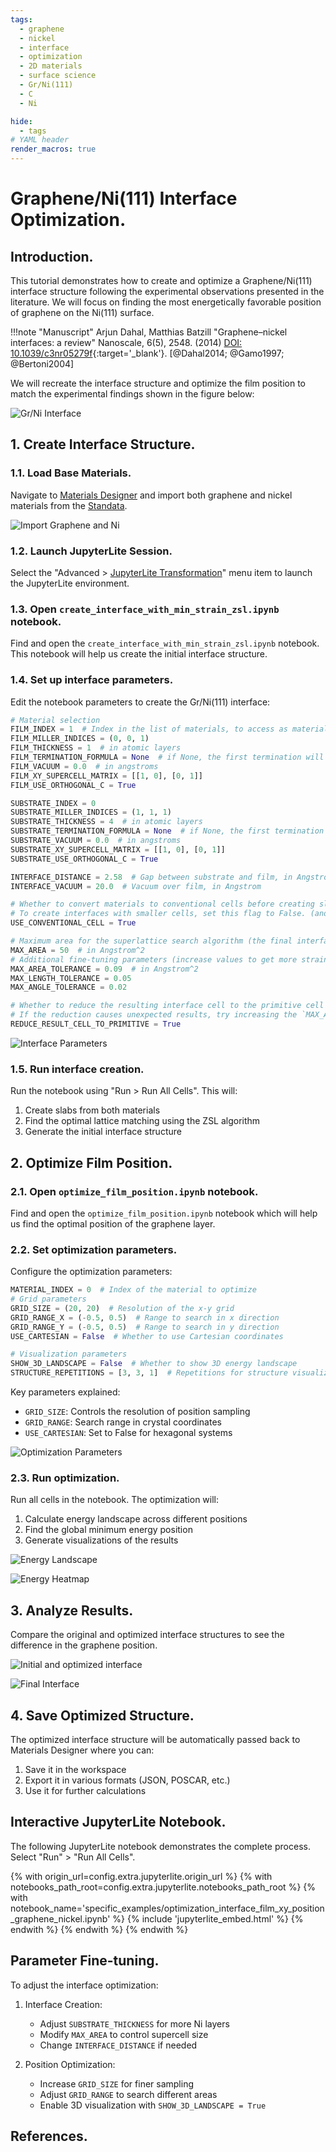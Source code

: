 ```yaml
---
tags:
  - graphene
  - nickel
  - interface
  - optimization
  - 2D materials
  - surface science
  - Gr/Ni(111)
  - C
  - Ni

hide:
  - tags
# YAML header
render_macros: true
---
```


# Graphene/Ni(111) Interface Optimization.

## Introduction.

This tutorial demonstrates how to create and optimize a Graphene/Ni(111) interface structure following the experimental observations presented in the literature. We will focus on finding the most energetically favorable position of graphene on the Ni(111) surface.

!!!note "Manuscript"
    Arjun Dahal, Matthias Batzill
    "Graphene–nickel interfaces: a review"
    Nanoscale, 6(5), 2548. (2014)
    [DOI: 10.1039/c3nr05279f](https://doi.org/10.1039/c3nr05279f){:target='_blank'}. [@Dahal2014; @Gamo1997; @Bertoni2004]

We will recreate the interface structure and optimize the film position to match the experimental findings shown in the figure below:

![Gr/Ni Interface](../../../images/tutorials/materials/optimization/optimization_interface_film_xy_position_graphene_nickel/0-figure-from-manuscript.webp "Optimal position of graphene on Ni(111)")

## 1. Create Interface Structure.

### 1.1. Load Base Materials.

Navigate to [Materials Designer](../../../materials-designer/overview.md) and import both graphene and nickel materials from the [Standata](../../../materials-designer/header-menu/input-output/standata-import.md).

![Import Graphene and Ni](../../../images/materials-designer/import/import_from_standata.webp "Import Gr and Ni from Standata")

### 1.2. Launch JupyterLite Session.

Select the "Advanced > [JupyterLite Transformation](../../../materials-designer/header-menu/advanced/jupyterlite-dialog.md)" menu item to launch the JupyterLite environment.

### 1.3. Open `create_interface_with_min_strain_zsl.ipynb` notebook.

Find and open the `create_interface_with_min_strain_zsl.ipynb` notebook. This notebook will help us create the initial interface structure.

### 1.4. Set up interface parameters.

Edit the notebook parameters to create the Gr/Ni(111) interface:

```python
# Material selection
FILM_INDEX = 1  # Index in the list of materials, to access as materials[FILM_INDEX]
FILM_MILLER_INDICES = (0, 0, 1)
FILM_THICKNESS = 1  # in atomic layers
FILM_TERMINATION_FORMULA = None  # if None, the first termination will be used
FILM_VACUUM = 0.0  # in angstroms
FILM_XY_SUPERCELL_MATRIX = [[1, 0], [0, 1]]
FILM_USE_ORTHOGONAL_C = True

SUBSTRATE_INDEX = 0
SUBSTRATE_MILLER_INDICES = (1, 1, 1)
SUBSTRATE_THICKNESS = 4  # in atomic layers
SUBSTRATE_TERMINATION_FORMULA = None  # if None, the first termination will be used
SUBSTRATE_VACUUM = 0.0  # in angstroms
SUBSTRATE_XY_SUPERCELL_MATRIX = [[1, 0], [0, 1]]
SUBSTRATE_USE_ORTHOGONAL_C = True

INTERFACE_DISTANCE = 2.58  # Gap between substrate and film, in Angstrom
INTERFACE_VACUUM = 20.0  # Vacuum over film, in Angstrom

# Whether to convert materials to conventional cells before creating slabs.
# To create interfaces with smaller cells, set this flag to False. (and pass already conventional cells as input)
USE_CONVENTIONAL_CELL = True

# Maximum area for the superlattice search algorithm (the final interface area will be smaller)
MAX_AREA = 50  # in Angstrom^2
# Additional fine-tuning parameters (increase values to get more strained matches):
MAX_AREA_TOLERANCE = 0.09  # in Angstrom^2
MAX_LENGTH_TOLERANCE = 0.05
MAX_ANGLE_TOLERANCE = 0.02

# Whether to reduce the resulting interface cell to the primitive cell after the interface creation.
# If the reduction causes unexpected results, try increasing the `MAX_AREA` for search.
REDUCE_RESULT_CELL_TO_PRIMITIVE = True
```

![Interface Parameters](../../../images/tutorials/materials/optimization/optimization_interface_film_xy_position_graphene_nickel/2-jl-setup-nb-interface.webp "Interface parameters for Gr/Ni(111)")

### 1.5. Run interface creation.

Run the notebook using "Run > Run All Cells". This will:

1. Create slabs from both materials
2. Find the optimal lattice matching using the ZSL algorithm
3. Generate the initial interface structure

## 2. Optimize Film Position.

### 2.1. Open `optimize_film_position.ipynb` notebook.

Find and open the `optimize_film_position.ipynb` notebook which will help us find the optimal position of the graphene layer.

### 2.2. Set optimization parameters.

Configure the optimization parameters:

```python
MATERIAL_INDEX = 0  # Index of the material to optimize
# Grid parameters
GRID_SIZE = (20, 20)  # Resolution of the x-y grid
GRID_RANGE_X = (-0.5, 0.5)  # Range to search in x direction
GRID_RANGE_Y = (-0.5, 0.5)  # Range to search in y direction
USE_CARTESIAN = False  # Whether to use Cartesian coordinates

# Visualization parameters
SHOW_3D_LANDSCAPE = False  # Whether to show 3D energy landscape
STRUCTURE_REPETITIONS = [3, 3, 1]  # Repetitions for structure visualization
```

Key parameters explained:
- `GRID_SIZE`: Controls the resolution of position sampling
- `GRID_RANGE`: Search range in crystal coordinates
- `USE_CARTESIAN`: Set to False for hexagonal systems

![Optimization Parameters](../../../images/tutorials/materials/optimization/optimization_interface_film_xy_position_graphene_nickel/3-jl-setup-nb-final.webp "Optimization parameters for Gr/Ni(111)")

### 2.3. Run optimization.

Run all cells in the notebook. The optimization will:

1. Calculate energy landscape across different positions
2. Find the global minimum energy position
3. Generate visualizations of the results

![Energy Landscape](../../../images/tutorials/materials/optimization/optimization_interface_film_xy_position_graphene_nickel/4-energy-landscape.webp "Energy landscape of film positions")

![Energy Heatmap](../../../images/tutorials/materials/optimization/optimization_interface_film_xy_position_graphene_nickel/5-energy-heatmap.webp "Energy heatmap of film positions")

## 3. Analyze Results.

Compare the original and optimized interface structures to see the difference in the graphene position.

![Initial and optimized interface](../../../images/tutorials/materials/optimization/optimization_interface_film_xy_position_graphene_nickel/6-jl-result-preview-compare.webp "Initial and optimized interface structures")

![Final Interface](../../../images/tutorials/materials/optimization/optimization_interface_film_xy_position_graphene_nickel/7-wave-result-final.webp "Optimized Gr/Ni Interface")


## 4. Save Optimized Structure.

The optimized interface structure will be automatically passed back to Materials Designer where you can:
1. Save it in the workspace
2. Export it in various formats (JSON, POSCAR, etc.)
3. Use it for further calculations

## Interactive JupyterLite Notebook.

The following JupyterLite notebook demonstrates the complete process. Select "Run" > "Run All Cells".

{% with origin_url=config.extra.jupyterlite.origin_url %}
{% with notebooks_path_root=config.extra.jupyterlite.notebooks_path_root %}
{% with notebook_name='specific_examples/optimization_interface_film_xy_position_graphene_nickel.ipynb' %}
{% include 'jupyterlite_embed.html' %}
{% endwith %}
{% endwith %}
{% endwith %}

## Parameter Fine-tuning.

To adjust the interface optimization:

1. Interface Creation:
   - Adjust `SUBSTRATE_THICKNESS` for more Ni layers
   - Modify `MAX_AREA` to control supercell size
   - Change `INTERFACE_DISTANCE` if needed

2. Position Optimization:
   - Increase `GRID_SIZE` for finer sampling
   - Adjust `GRID_RANGE` to search different areas
   - Enable 3D visualization with `SHOW_3D_LANDSCAPE = True`

## References.
